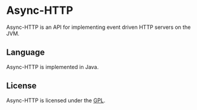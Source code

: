 # Async-HTTP

Async-HTTP is an API for implementing event driven HTTP servers on the JVM.

## Language

Async-HTTP is implemented in Java.

## License

Async-HTTP is licensed under the [GPL](http://www.gnu.org/licenses/gpl.html).
